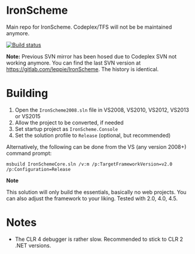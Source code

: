 IronScheme
==========

Main repo for IronScheme. Codeplex/TFS will not be be maintained anymore.

[![Build status](https://ci.appveyor.com/api/projects/status/ebc9krwxtg59x0am?svg=true)](https://ci.appveyor.com/project/leppie/ironscheme)

**Note:** Previous SVN mirror has been hosed due to Codeplex SVN not working anymore. You can find the last SVN version at https://gitlab.com/leppie/IronScheme. The history is identical.

Building
========

1. Open the `IronScheme2008.sln` file in VS2008, VS2010, VS2012, VS2013 or VS2015
2. Allow the project to be converted, if needed
3. Set startup project as `IronScheme.Console`
4. Set the solution profile to `Release` (optional, but recommended)

Alternatively, the following can be done from the VS (any version 2008+) command prompt:
```
msbuild IronSchemeCore.sln /v:m /p:TargetFrameworkVersion=v2.0 /p:Configuration=Release
```
**Note** 

This solution will only build the essentials, basically no web projects. 
You can also adjust the framework to your liking. Tested with 2.0, 4.0, 4.5.

Notes
=====

- The CLR 4 debugger is rather slow. Recommended to stick to CLR 2 .NET versions.

